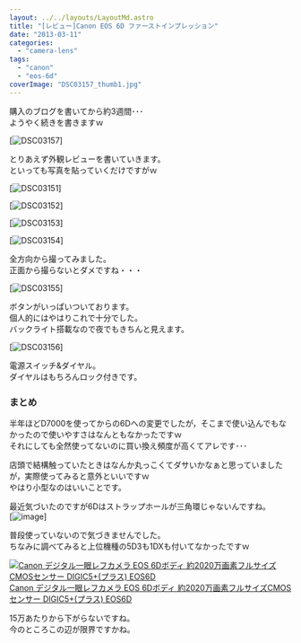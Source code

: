 ```yaml
---
layout: ../../layouts/LayoutMd.astro
title: "[レビュー]Canon EOS 6D ファーストインプレッション"
date: "2013-03-11"
categories: 
  - "camera-lens"
tags: 
  - "canon"
  - "eos-6d"
coverImage: "DSC03157_thumb1.jpg"
---
```


購入のブログを書いてから約3週間･･･  
ようやく続きを書きますｗ

[![DSC03157](/archive/images/DSC03157_thumb.jpg "DSC03157")]

とりあえず外観レビューを書いていきます。  
といっても写真を貼っていくだけですがｗ

[![DSC03151](/archive/images/DSC03151_thumb.jpg "DSC03151")]

[![DSC03152](/archive/images/DSC03152_thumb.jpg "DSC03152")]

[![DSC03153](/archive/images/DSC03153_thumb.jpg "DSC03153")]

[![DSC03154](/archive/images/DSC03154_thumb.jpg "DSC03154")]

全方向から撮ってみました。  
正面から撮らないとダメですね・・・

[![DSC03155](/archive/images/DSC03155_thumb.jpg "DSC03155")]

ボタンがいっぱいついております。  
個人的にはやはりこれで十分でした。  
バックライト搭載なので夜でもきちんと見えます。

[![DSC03156](/archive/images/DSC03156_thumb.jpg "DSC03156")]

電源スイッチ&ダイヤル。  
ダイヤルはもちろんロック付きです。

### まとめ

半年ほどD7000を使ってからの6Dへの変更でしたが，そこまで使い込んでもなかったので使いやすさはなんともなかったですｗ  
それにしても全然使ってないのに買い換え頻度が高くてアレです･･･

店頭で結構触っていたときはなんか丸っこくてダサいかなぁと思っていましたが，実際使ってみると意外といいですｗ  
やはり小型なのはいいことです。

最近気づいたのですが6Dはストラップホールが三角環じゃないんですね。  
[![image](/archive/images/image_thumb9.png "image")]

普段使っていないので気づきませんでした。  
ちなみに調べてみると上位機種の5D3も1DXも付いてなかったですｗ

[![Canon デジタル一眼レフカメラ EOS 6Dボディ 約2020万画素フルサイズCMOSセンサー DIGIC5+(プラス) EOS6D](/archive/images/51q7Z2F6dkL._SL160_.jpg)  
Canon デジタル一眼レフカメラ EOS 6Dボディ 約2020万画素フルサイズCMOSセンサー DIGIC5+(プラス) EOS6D  
](https://www.amazon.co.jp/exec/obidos/ASIN/B009C6VADE/mizuka123-22/ref=nosim)

15万あたりから下がらないですね。  
今のところこの辺が限界ですかね。
